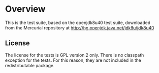 Overview
========

This is the test suite, based on the openjdk8u40 test suite, downloaded
from the Mercurial repository at http://hg.openjdk.java.net/jdk8u/jdk8u40

License
-------

The license for the tests is GPL version 2 only. There is no classpath
exception for the tests. For this reason, they are not included in the
redistributable package.
